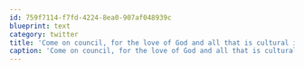 ```yaml
---
id: 759f7114-f7fd-4224-8ea0-907af048939c
blueprint: text
category: twitter
title: 'Come on council, for the love of God and all that is cultural in this city, give Habitat their licence tonight.'
caption: 'Come on council, for the love of God and all that is cultural in this city, give Habitat their licence tonight.'
---
```

